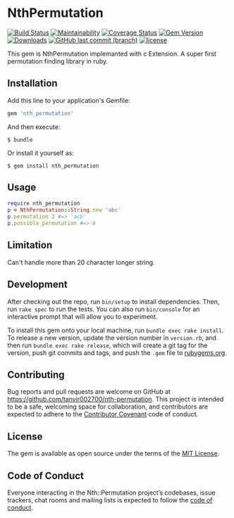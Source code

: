 # NthPermutation
[![Build Status](https://travis-ci.org/tanvir002700/nth_permutation.svg?branch=master)](https://travis-ci.org/tanvir002700/nth_permutation)
[![Maintainability](https://api.codeclimate.com/v1/badges/69f40101eeb294c05163/maintainability)](https://codeclimate.com/github/tanvir002700/nth_permutation/maintainability)
[![Coverage Status](https://coveralls.io/repos/github/tanvir002700/nth_permutation/badge.svg?branch=master)](https://coveralls.io/github/tanvir002700/nth_permutation?branch=master)
[![Gem Version](https://badge.fury.io/rb/nth_permutation.svg)](https://badge.fury.io/rb/nth_permutation)
[![Downloads](https://img.shields.io/gem/dt/nth_permutation.svg)](https://rubygems.org/gems/nth_permutation)
[![GitHub last commit (branch)](https://img.shields.io/github/last-commit/tanvir002700/nth_permutation/master.svg)](https://github.com/tanvir002700/nth_permutation)
[![license](https://img.shields.io/github/license/tanvir002700/nth_permutation.svg)](https://github.com/tanvir002700/nth_permutation/blob/master/LICENSE)

This gem is NthPermutation implemanted with c Extension. A super first permutation finding library in ruby.

## Installation

Add this line to your application's Gemfile:

```ruby
gem 'nth_permutation'
```

And then execute:

    $ bundle

Or install it yourself as:

    $ gem install nth_permutation

## Usage

``` ruby
require nth_permutation
p = NthPermutation::String.new 'abc'
p.permutation 2 #=> 'acb'
p.possible_permutation #=> 6
```
## Limitation

Can't handle more than 20 character longer string.

## Development

After checking out the repo, run `bin/setup` to install dependencies. Then, run `rake spec` to run the tests. You can also run `bin/console` for an interactive prompt that will allow you to experiment.

To install this gem onto your local machine, run `bundle exec rake install`. To release a new version, update the version number in `version.rb`, and then run `bundle exec rake release`, which will create a git tag for the version, push git commits and tags, and push the `.gem` file to [rubygems.org](https://rubygems.org).

## Contributing

Bug reports and pull requests are welcome on GitHub at https://github.com/tanvir002700/nth-permutation. This project is intended to be a safe, welcoming space for collaboration, and contributors are expected to adhere to the [Contributor Covenant](http://contributor-covenant.org) code of conduct.

## License

The gem is available as open source under the terms of the [MIT License](https://opensource.org/licenses/MIT).

## Code of Conduct

Everyone interacting in the Nth::Permutation project’s codebases, issue trackers, chat rooms and mailing lists is expected to follow the [code of conduct](https://github.com/tanvir002700/nth-permutation/blob/master/CODE_OF_CONDUCT.md).
